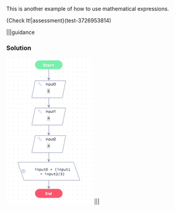 This is another example of how to use mathematical expressions. 

{Check It!|assessment}(test-3726953814)

|||guidance
### Solution
![](solutions/abc2.png)
|||